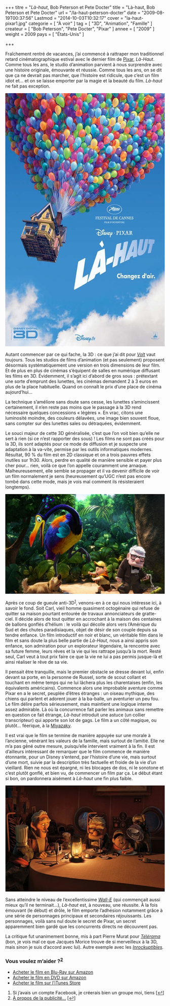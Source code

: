 +++
titre = "<em>Là-haut</em>, Bob Peterson et Pete Docter"
title = "Là-haut, Bob Peterson et Pete Docter"
url = "/la-haut-peterson-docter"
date = "2009-08-19T00:37:56"
Lastmod = "2014-10-03T10:32:17"
cover = "la-haut-pixar1.jpg"
categorie = [ "À voir" ]
tag = [ "3D", "Animation", "Famille" ]
createur = [ "Bob Peterson", "Pete Docter", "Pixar" ]
annee = [ "2009" ]
weight = 2009
pays = [ "États-Unis" ]

+++

<p>Fraîchement rentré de vacances, j&rsquo;ai commencé à rattraper mon traditionnel retard cinématographique estival avec le dernier film de <a href="http://voiretmanger.fr/tag/pixar/">Pixar</a>, <em>Là-Haut</em>. Comme tous les ans, le studio d&rsquo;animation parvient à nous surprendre avec une histoire originale, émouvante et réussie. Comme tous les ans, on se dit que ça ne devrait pas marcher, que l&rsquo;histoire est ridicule, que c&rsquo;est un film idiot et&#8230; et on se laisse emporter par la magie et la beauté du film. <em>Là-haut</em> ne fait pas exception.</p>
<div style="text-align:center;"><a href="http://www.allocine.fr/film/fichefilm_gen_cfilm=130368.html"><img src="la-haut.jpg" border="0" alt="la-haut.jpg" width="600" height="800" /></a></div>
<p>Autant commencer par ce qui fache, la 3D : ce que j&rsquo;ai dit pour <em><a href="http://voiretmanger.fr/2009/02/16/volt-star-malgre-lui/">Volt</a></em> vaut toujours. Tous les studios de films d&rsquo;animation (et pas seulement) proposent désormais systématiquement une version en trois dimensions de leur film. Et de plus en plus de cinémas s&rsquo;équipent de salles en numérique diffusant les films en 3D. Évidemment, il s&rsquo;agit ici d&rsquo;abord de gros sous : prétextant une sorte d&rsquo;emprunt des lunettes, les cinémas demandent 2 à 3 euros en plus de la place habituelle. Quand on connaît le prix d&rsquo;une place de cinéma aujourd&rsquo;hui&#8230;</p>
<p>La technique s&rsquo;améliore sans doute sans cesse, les lunettes s&rsquo;amincissent certainement, il n&rsquo;en reste pas moins que le passage à la 3D rend nécessaire quelques concessions &laquo;&nbsp;légères&nbsp;&raquo;. En vrac, citons une luminosité moindre, des couleurs délavées, une image bien souvent floue, sans compter sur des lunettes sales ou détraquées, évidemment.</p>
<p>Le souci majeur de cette 3D généralisée, c&rsquo;est que l&rsquo;on voit bien qu&rsquo;elle ne sert à rien (si ce n&rsquo;est rapporter des sous) ! Les films ne sont pas créés pour la 3D, ils sont adaptés pour ce mode de diffusion et je suspecte une adaptation à la va-vite, permise par les outils informatiques modernes. Résultat, 90 % du film est en 2D classique et on a trois pauvres effets inutiles sur 1h30. Alors, perdre en qualité de manière sensible et payer plus cher pour&#8230; rien, voilà ce que l&rsquo;on appelle couramment une arnaque. Malheureusement, elle semble se propager et il va devenir difficile de voir un film normalement je sens (heureusement qu&rsquo;UGC n&rsquo;est pas encore tombé dans cette mode, mais je vois mal comment ils résisteraient longtemps).</p>
<div style="text-align:center;"><img src="lahaut.jpg" border="0" alt="lahaut.jpg" width="600" height="315" /></div>
<p>Après ce coup de gueule anti-3D<sup><a href="#footnote_0_1706" id="identifier_0_1706" class="footnote-link footnote-identifier-link" title="Si j&rsquo;avais un compte Facebook, je cr&eacute;erais bien un groupe moi, tiens">1</a></sup>, venons-en à ce qui nous intéresse ici, à savoir le fond. Soit Carl, vieil homme quasiment octogénaire qui refuse de quitter sa maison pourtant entourée de travaux annonciateurs de gratte-ciel. Il décide alors de tout quitter en accrochant à la maison des centaines de ballons gonflés d&rsquo;hélium : le voilà qui décolle alors vers l&rsquo;Amérique du Sud et des chutes paradisiaques, objet de désir de son couple depuis sa tendre enfance. Un film introductif en noir et blanc, un véritable film dans le film et sans doute la plus belle partie de <em>Là-Haut</em>, nous a ainsi appris son enfance, son admiration pour un explorateur légendaire, la rencontre avec sa future femme, leurs rêves et la vie qui les rattrape jusqu&rsquo;à la mort. Resté seul, Carl veut à tout prix faire ce que la vie ne lui a pas permis jusque-là et ainsi réaliser le rêve de sa vie.</p>
<p>Il pensait être tranquille, mais le premier obstacle se dresse devant lui, enfin devant sa porte, en la personne de Russel, sorte de scout collant et touchant en même temps qui ne lui lâchera plus les charentaises (enfin, les équivalents américains). Commence alors une improbable aventure comme Pixar en a le secret, peuplée d&rsquo;êtres étranges : un oiseau mythique, des chiens qui parlent et adorent jouer à la ba-balle, un aventurier un peu fou. Le film délire parfois sérieusement, mais maintient une logique interne assez admirable. Là où la concurrence fait parler les animaux sans remettre en question ce fait étrange, <em>Là-haut</em> introduit une astuce (un collier transcripteur) qui apporte son lot de gags. Le film a un côté magique, ou plutôt&#8230; féerique, à la <a href="http://voiretmanger.fr/tag/miyazaki/">Miyazaky</a>.</p>
<p>Il est vrai que le film se termine de manière appuyée sur une morale à l&rsquo;ancienne, vénérant les valeurs de la famille, mais surtout de l&rsquo;amitié. Elle ne m&rsquo;a pas gêné outre mesure, puisqu&rsquo;elle intervient vraiment à la fin. Il est d&rsquo;ailleurs intéressant de remarquer que le film commence de manière étonnante, pour un Disney s&rsquo;entend, par l&rsquo;histoire d&rsquo;une vie, mais surtout d&rsquo;une mort, suivie par la description très factuelle et froide de la vie d&rsquo;un vieillard. Rien ne nous est épargné, ni les blocages de dos, ni le sonotone et c&rsquo;est plutôt gonflé, et bien vu, de commencer un film par ça. Le début étant si bon, on pardonnera aisément à <em>Là-haut</em> une fin plus faible.</p>
<div style="text-align:center;"><img src="la-haut-pixar.jpg" border="0" alt="la-haut-pixar.jpg" width="600" height="335" /></div>
<p>Sans atteindre le niveau de l&rsquo;excellentissime <em><a href="http://voiretmanger.fr/2008/09/07/wall-e-dernier-bijou-des-studios-pixar/">Wall-E</a></em> (qui commençait aussi mieux qu&rsquo;il ne terminait&#8230;), <em>Là-haut</em> est, à nouveau, une réussite. À la fois émouvant (le début) et drôle, le film emporte l&rsquo;adhésion notamment grâce à une série de personnages principaux et secondaires réjouissants. Les personnages, voilà sans nul doute le secret de Pixar, un secret apparemment bien gardé que les concurrents directs ne découvrent pas.</p>
<p>La critique fut unanimement bonne, mis à part Pierre Murat pour <em><a href="http://www.telerama.fr/cinema/films/la-haut,384001,critique.php">Télérama</a></em> (bon, je vois mal ce que Jacques Morice trouve de si merveilleux à la 3D, mais sinon je suis d&rsquo;accord avec lui). Autre exemple avec les <em><a href="http://www.lesinrocks.com/cine/cinema-article/t/1248778620/article/la-haut/">Inrockuptibles</a></em>.</p>
<div class="amazon">
<h3>Vous voulez m&rsquo;aider ?<sup><a href="#footnote_1_1706" id="identifier_1_1706" class="footnote-link footnote-identifier-link" title="&Agrave; propos de la publicit&eacute;&hellip;">2</a></sup></h3>
<ul>
<li><a href="http://www.amazon.fr/gp/product/B0029F1YUY/ref=as_li_ss_tl?ie=UTF8&#038;tag=leblogdenic07-21&#038;linkCode=as2&#038;camp=1642&#038;creative=19458&#038;creativeASIN=B0029F1YUY">Acheter le film en Blu-Ray sur Amazon</a></li>
<li><a href="http://www.amazon.fr/gp/product/B0029F1YV8/ref=as_li_ss_tl?ie=UTF8&#038;tag=leblogdenic07-21&#038;linkCode=as2&#038;camp=1642&#038;creative=19458&#038;creativeASIN=B0029F1YV8">Acheter le film en DVD sur Amazon</a></li>
<li><a href="http://itunes.apple.com/fr/movie/la-haut/id366649626">Acheter le film sur l&rsquo;iTunes Store</a></li>
</ul>
</div>
<ol class="footnotes"><li id="footnote_0_1706" class="footnote">Si j&rsquo;avais un compte Facebook, je créerais bien un groupe moi, tiens [<a href="#identifier_0_1706" class="footnote-link footnote-back-link">&#8617;</a>]</li><li id="footnote_1_1706" class="footnote"><a href="http://voiretmanger.fr/soutien/">À propos de la publicité…</a> [<a href="#identifier_1_1706" class="footnote-link footnote-back-link">&#8617;</a>]</li></ol>
